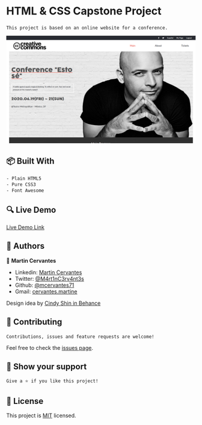 # HTML & CSS Capstone Project

    This project is based on an online website for a conference.

![screenshot](./screenshot.png)

## :package: Built With

    - Plain HTML5
    - Pure CSS3
    - Font Awesome

## :mag: Live Demo

[Live Demo Link](https://mcervantes71.github.io/HTML_CSS_Capstone_Project/index.html)

## :busts_in_silhouette: Authors

👤 **Martin Cervantes**

- Linkedin: [Martin Cervantes](https://www.linkedin.com/in/cervantesmartin/)
- Twitter: [@M4rt1nC3rv4nt3s](https://twitter.com/M4rt1nC3rv4nt3s)
- Github: [@mcervantes71](https://github.com/mcervantes71)
- Gmail: [cervantes.martine](mailto:cervantes.martine@gmail.com)

Design idea by [Cindy Shin in Behance](https://www.behance.net/adagio07)

## 🤝 Contributing

    Contributions, issues and feature requests are welcome!

Feel free to check the [issues page](../../issues).

## :star2: Show your support

    Give a ⭐️ if you like this project!

## 📝 License

This project is [MIT](lic.url) licensed.
